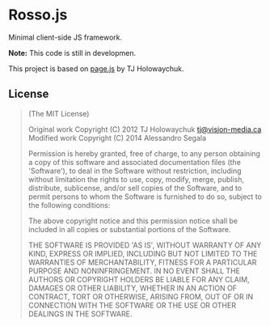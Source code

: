 # Rosso.js

Minimal client-side JS framework.

**Note:** This code is still in developmen.

This project is based on [page.js][pagejs] by TJ Holowaychuk.

## License

> (The MIT License)
> 
> Original work Copyright (C) 2012 TJ Holowaychuk <tj@vision-media.ca> <br/>
> Modified work Copyright (C) 2014 Alessandro Segala
> 
> Permission is hereby granted, free of charge, to any person obtaining a copy of this software and associated documentation files (the 'Software'), to deal in the Software without restriction, including without limitation the rights to use, copy, modify, merge, publish, distribute, sublicense, and/or sell copies of the Software, and to permit persons to whom the Software is furnished to do so, subject to the following conditions:
> 
> The above copyright notice and this permission notice shall be included in all copies or substantial portions of the Software.
> 
> THE SOFTWARE IS PROVIDED 'AS IS', WITHOUT WARRANTY OF ANY KIND, EXPRESS OR IMPLIED, INCLUDING BUT NOT LIMITED TO THE WARRANTIES OF MERCHANTABILITY, FITNESS FOR A PARTICULAR PURPOSE AND NONINFRINGEMENT. IN NO EVENT SHALL THE AUTHORS OR COPYRIGHT HOLDERS BE LIABLE FOR ANY CLAIM, DAMAGES OR OTHER LIABILITY, WHETHER IN AN ACTION OF CONTRACT, TORT OR OTHERWISE, ARISING FROM, OUT OF OR IN CONNECTION WITH THE SOFTWARE OR THE USE OR OTHER DEALINGS IN THE SOFTWARE.


[pagejs]: https://github.com/tj/page.js